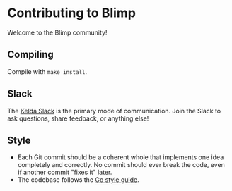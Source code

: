 # Contributing to Blimp

Welcome to the Blimp community!

## Compiling

Compile with `make install`.

## Slack

The [Kelda Slack](http://slack.blimpup.io) is the primary mode of communication.
Join the Slack to ask questions, share feedback, or anything else!

## Style

* Each Git commit should be a coherent whole that implements one idea completely and
correctly. No commit should ever break the code, even if another commit "fixes
it" later.
* The codebase follows the [Go style guide](https://golang.org/doc/effective_go.html).
